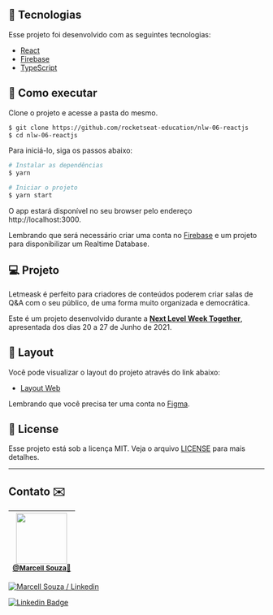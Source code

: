 ## 🧪 Tecnologias

Esse projeto foi desenvolvido com as seguintes tecnologias:

- [React](https://reactjs.org)
- [Firebase](https://firebase.google.com/)
- [TypeScript](https://www.typescriptlang.org/)

## 🚀 Como executar

Clone o projeto e acesse a pasta do mesmo.

```bash
$ git clone https://github.com/rocketseat-education/nlw-06-reactjs
$ cd nlw-06-reactjs
```

Para iniciá-lo, siga os passos abaixo:
```bash
# Instalar as dependências
$ yarn

# Iniciar o projeto
$ yarn start
```
O app estará disponível no seu browser pelo endereço http://localhost:3000.

Lembrando que será necessário criar uma conta no [Firebase](https://firebase.google.com/) e um projeto para disponibilizar um Realtime Database.

## 💻 Projeto

Letmeask é perfeito para criadores de conteúdos poderem criar salas de Q&A com o seu público, de uma forma muito organizada e democrática. 

Este é um projeto desenvolvido durante a **[Next Level Week Together](https://nextlevelweek.com/)**, apresentada dos dias 20 a 27 de Junho de 2021.


## 🔖 Layout

Você pode visualizar o layout do projeto através do link abaixo:

- [Layout Web](https://www.figma.com/file/u0BQK8rCf2KgzcukdRRCWh/Letmeask/duplicate) 

Lembrando que você precisa ter uma conta no [Figma](http://figma.com/).

## 📝 License

Esse projeto está sob a licença MIT. Veja o arquivo [LICENSE](LICENSE.md) para mais detalhes.

---

## Contato ✉️
| <img src="https://avatars.githubusercontent.com/u/121299247?v=4" width=100><br><sub><a href="https://instagram.com/marcellsouza">@Marcell Souza🦊</a></sub> |
| :---: |
 
<p align="left">
    <!-- <a href="https://www.linkedin.com/in/marcellsouza/">
        <img alt="Marcell Souza / Linkedin" src="https://img.shields.io/badge/-Marcell Souza-835afd?style=flat&logo=Linkedin&logoColor=fff" />
    </a> -->
    <a href="https://mail.google.com/mail/u/1/#inbox?compose=GTvVlcSGLCKpKJfwPsKKqzXBplKkGtCLvCQcFWdWxCxQFfkHzzjVkgzrMFPBgKBmWFHvrjrCsMqSH">
        <img alt="Marcell Souza / Linkedin" src="https://img.shields.io/badge/-Marcell Souza-ff59f8?style=flat&logo=Gmail&logoColor=fff" />
    </a>
</p>



[![Linkedin Badge](https://img.shields.io/badge/-Marcell%20Ramos%20de%20Souza-6633cc?style=flat-square&logo=Linkedin&logoColor=white&link=https://www.linkedin.com/in/marcellsouza/)](https://www.linkedin.com/in/marcellsouza/) 
</div>
